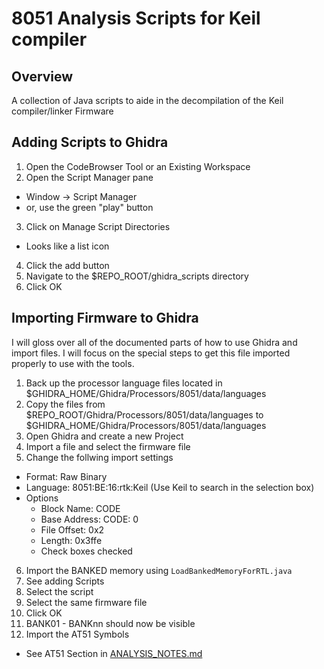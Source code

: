 # 8051 Analysis Scripts for Keil compiler

## Overview
A collection of Java scripts to aide in the decompilation of the Keil compiler/linker Firmware


## Adding Scripts to Ghidra
1. Open the CodeBrowser Tool or an Existing Workspace
2. Open the Script Manager pane 
  * Window -> Script Manager
  * or, use the green "play" button
3. Click on Manage Script Directories
  * Looks like a list icon
4. Click the add button
5. Navigate to the $REPO_ROOT/ghidra_scripts directory
6. Click OK

## Importing Firmware to Ghidra

I will gloss over all of the documented parts of how to use Ghidra and import files. I will focus on the special steps to get this file imported properly to use with the tools.

1. Back up the processor language files located in $GHIDRA_HOME/Ghidra/Processors/8051/data/languages
2. Copy the files from $REPO_ROOT/Ghidra/Processors/8051/data/languages to $GHIDRA_HOME/Ghidra/Processors/8051/data/languages
3. Open Ghidra and create a new Project
4. Import a file and select the firmware file
5. Change the follwing import settings
  * Format: Raw Binary
  * Language: 8051:BE:16:rtk:Keil (Use Keil to search in the selection box)
  * Options
    * Block Name: CODE
    * Base Address: CODE: 0
    * File Offset: 0x2
    * Length: 0x3ffe
    * Check boxes checked
6. Import the BANKED memory using `LoadBankedMemoryForRTL.java`
  1. See adding Scripts
  2. Select the script 
  3. Select the same firmware file
  4. Click OK
  5. BANK01 - BANKnn should now be visible
7. Import the AT51 Symbols
  * See AT51 Section in [ANALYSIS_NOTES.md](ANALYSIS_NOTES.md)